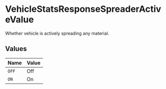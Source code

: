 # VehicleStatsResponseSpreaderActiveValue

Whether vehicle is actively spreading any material.


## Values

| Name  | Value |
| ----- | ----- |
| `OFF` | Off   |
| `ON`  | On    |